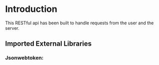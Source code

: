 # Introduction

This RESTful api has been built to handle requests from the user and the server.

## Imported External Libraries

### Jsonwebtoken:
